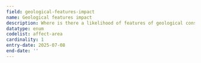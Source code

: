 ```yaml
---
field: geological-features-impact
name: Geological features impact
description: Where is there a likelihood of features of geological conservation importance being affected?
datatype: enum
codelist: affect-area
cardinality: 1
entry-date: 2025-07-08
end-date: ''
---
```

